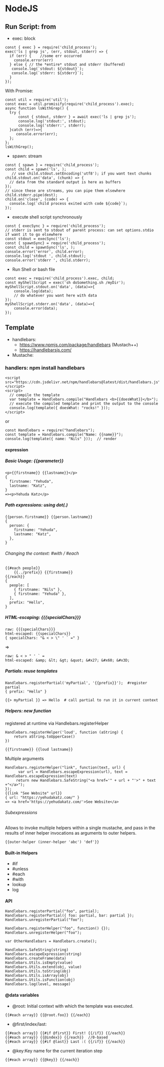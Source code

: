# NodeJS

## Run Script: from
- exec: block
```
const { exec } = require('child_process');
exec('ls | grep js', (err, stdout, stderr) => {
  if (err) {    //some err occurred
    console.error(err)
  } else { // the *entire* stdout and stderr (buffered)
   console.log(`stdout: ${stdout}`);
   console.log(`stderr: ${stderr}`);
  }
});
```
With Promise:
```
const util = require('util');
const exec = util.promisify(require('child_process').exec);
async function lsWithGrep() {
  try {
      const { stdout, stderr } = await exec('ls | grep js');
      console.log('stdout:', stdout);
      console.log('stderr:', stderr);
  }catch (err)=>{
     console.error(err);
  };
};
lsWithGrep();
```
- spawn: stream
```
const { spawn } = require('child_process');
const child = spawn('ls', );
   // use child.stdout.setEncoding('utf8'); if you want text chunks
child.stdout.on('data', (chunk) => {
  // data from the standard output is here as buffers
});
// since these are streams, you can pipe them elsewhere
child.stderr.pipe(dest);
child.on('close', (code) => {
  console.log(`child process exited with code ${code}`);
});
```
- execute shell script synchronously
```
const { execSync } = require('child_process');
// stderr is sent to stdout of parent process: can set options.stdio if want it to go elsewhere
const stdout = execSync('ls');
const { spawnSync} = require('child_process');
const child = spawnSync('ls', );
console.error('error', child.error);
console.log('stdout ', child.stdout);
console.error('stderr ', child.stderr);
```
- Run Shell or bash file 
```
const exec = require('child_process').exec, child;
const myShellScript = exec('sh doSomething.sh /myDir');
myShellScript.stdout.on('data', (data)=>{
    console.log(data); 
    // do whatever you want here with data
});
myShellScript.stderr.on('data', (data)=>{
    console.error(data);
});
```
## Template
- handlebars: 
    - https://www.npmjs.com/package/handlebars (Mustach++)
    - https://handlebarsjs.com/
- Mustache: 
### handlers: npm install handlebars

```
<script src="https://cdn.jsdelivr.net/npm/handlebars@latest/dist/handlebars.js"></script>
<script>
  // compile the template
  var template = Handlebars.compile("Handlebars <b>{{doesWhat}}</b>");
  // execute the compiled template and print the output to the console
  console.log(template({ doesWhat: "rocks!" }));
</script>
```
or
```
const Handlebars = require("handlebars");
const template = Handlebars.compile("Name: {{name}}");
console.log(template({ name: "Nils" }));  // render
```
#### expression
##### Basic Usage: {{parameter}}
```
<p>{{firstname}} {{lastname}}</p>
{
  firstname: "Yehuda",
  lastname: "Katz",
}
=><p>Yehuda Katz</p>
```
##### Path expressions: using dot(.)
```
{{person.firstname}} {{person.lastname}}
{
  person: {
    firstname: "Yehuda",
    lastname: "Katz",
  },
}
```
###### Changing the context: #with / #each
```
{{#each people}}
    {{../prefix}} {{firstname}} 
{{/each}}
{
  people: [
    { firstname: "Nils" },
    { firstname: "Yehuda" },
  ],
  prefix: "Hello",
}
```
#####  HTML-escaping: {{{specialChars}}}
```
raw: {{{specialChars}}}
html-escaped: {{specialChars}}
{ specialChars: "& < > \" ' ` =" }
```
=>
```
raw: & < > " ' ` =
html-escaped: &amp; &lt; &gt; &quot; &#x27; &#x60; &#x3D;
```
##### Partials: reuse templates
```
Handlebars.registerPartial('myPartial', '{{prefix}}');  #register partial
{ prefix: "Hello" } 

{{> myPartial }} => Hello  # call partial to run it in current context
```



##### Helpers: new function
registered at runtime via Handlebars.registerHelper
```
Handlebars.registerHelper('loud', function (aString) {
    return aString.toUpperCase()
})

{{firstname}} {{loud lastname}}
```
Multiple arguments
```
Handlebars.registerHelper("link", function(text, url) {
      var url = Handlebars.escapeExpression(url), text = Handlebars.escapeExpression(text)       
     return new Handlebars.SafeString("<a href='" + url + "'>" + text +"</a>");
});
{{link "See Website" url}}
{ url: "https://yehudakatz.com/" }
=> <a href='https://yehudakatz.com/'>See Website</a>
```
###### Subexpressions
Allows to invoke multiple helpers within a single mustache, and pass in the results of inner helper invocations as arguments to outer helpers. 
```
{{outer-helper (inner-helper 'abc') 'def'}}
```
#### Built-in Helpers
- #if
- #unless
- #each
- #with
- lookup
- log

#### API
```
Handlebars.registerPartial("foo", partial);
Handlebars.registerPartial({ foo: partial, bar: partial });
Handlebars.unregisterPartial("foo");

Handlebars.registerHelper("foo", function() {});
Handlebars.unregisterHelper("foo");

var OtherHandlebars = Handlebars.create();

Handlebars.SafeString(string)
Handlebars.escapeExpression(string)
Handlebars.createFrame(data)
Handlebars.Utils.isEmpty(value)
Handlebars.Utils.extend(obj, value)
Handlebars.Utils.toString(obj)
Handlebars.Utils.isArray(obj)
Handlebars.Utils.isFunction(obj)
Handlebars.log(level, message)
```
#### @data variables
- @root: Initial context with which the template was executed.
```
{{#each array}} {{@root.foo}} {{/each}}
```
- @first/index/last:
```
{{#each array}} {{#if @first}} First! {{/if}} {{/each}}
{{#each array}} {{@index}} {{/each}}  //0-based
{{#each array}} {{#if @last}} Last :( {{/if}} {{/each}}
```
- @key:Key name for the current iteration step
```
{{#each array}} {{@key}} {{/each}}
```
